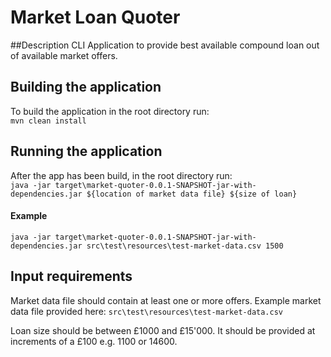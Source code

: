# Market Loan Quoter

##Description
CLI Application to provide best available compound loan out of available market offers.

## Building the application
To build the application in the root directory run:  
`mvn clean install`

## Running the application
After the app has been build, in the root directory run:  
`java -jar target\market-quoter-0.0.1-SNAPSHOT-jar-with-dependencies.jar ${location of market data file} ${size of loan}`

#### Example
`java -jar target\market-quoter-0.0.1-SNAPSHOT-jar-with-dependencies.jar src\test\resources\test-market-data.csv 1500`

## Input requirements
Market data file should contain at least one or more offers. 
Example market data file provided here: `src\test\resources\test-market-data.csv`

Loan size should be between £1000 and £15'000. It should be provided at increments of a £100 e.g. 1100 or 14600.